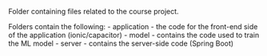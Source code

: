 Folder containing files related to the course project.

Folders contain the following:
	- application - the code for the front-end side of the application (ionic/capacitor)
	- model - contains the code used to train the ML model
	- server - contains the server-side code (Spring Boot)